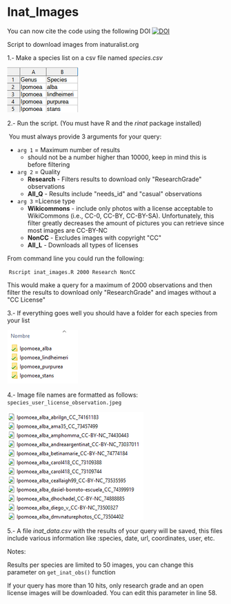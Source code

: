 # Inat_Images


You can now cite the code using the following DOI
[![DOI](https://zenodo.org/badge/DOI/10.5281/zenodo.4725852.svg)](https://doi.org/10.5281/zenodo.4725852)


Script to download images from inaturalist.org



1.- Make a species list on a csv file named *species.csv*

![](./samples/list.png)

2.- Run the script. (You must have R and the *rinat* package installed) 

​	You must always provide 3 arguments for your query:

 - `arg 1` = Maximum number of results
    - should not be a number higher than 10000, keep in mind this is before filtering 	
 - `arg 2` = Quality
    - **Research** - Filters results to download only "ResearchGrade" observations
    - **All_Q**      -  Results include "needs_id" and "casual"  observations
 - `arg 3` =License type
    - **Wikicommons** - include only photos with a license acceptable to WikiCommons  (i.e., CC-0, CC-BY, CC-BY-SA). Unfortunately, this filter greatly decreases the amount of pictures you can retrieve since most images are CC-BY-NC
    - **NonCC** - Excludes images with copyright "CC"
    - **All_L**  - Downloads all types of licenses

From command line you could run the following:

​	`Rscript inat_images.R 2000 Research NonCC`

This would make a query for a maximum of 2000 observations and then filter the results to download only "ResearchGrade" and images without a "CC License"

3.- If everything goes well you should have a folder for each species from your list

![](./samples/folders.png)

4.- Image file names are formatted as follows: `species_user_license_observation.jpeg`

![](./samples/images.png)

5.- A file *inat_data.csv* with the results of your query will be saved, this files include various information like :species, date, url, coordinates, user, etc.

Notes:

Results per species are limited to 50 images, you can change this parameter on `get_inat_obs()` function

If your query has more than 10 hits, only research grade and an open license images will be downloaded. You can edit this parameter in line 58.



